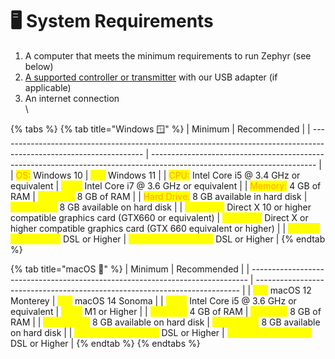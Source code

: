 # 🖥️ System Requirements

1. A computer that meets the minimum requirements to run Zephyr (see below)
2. [A supported controller or transmitter](supported-controllers.md) with our USB adapter (if applicable)
3. An internet connection\
   \


{% tabs %}
{% tab title="Windows 🪟" %}
| Minimum                                                                                                            | Recommended                                                                                                             |
| ------------------------------------------------------------------------------------------------------------------ | ----------------------------------------------------------------------------------------------------------------------- |
| <mark style="color:orange;">OS:</mark>  Windows 10                                                                 | <mark style="color:yellow;">OS:</mark> Windows 11                                                                       |
| <mark style="color:orange;">CPU:</mark> Intel Core i5 @ 3.4 GHz or equivalent                                      | <mark style="color:yellow;">CPU:</mark> Intel Core i7 @ 3.6 GHz or equivalent                                           |
| <mark style="color:orange;">Memory:</mark> 4 GB of RAM                                                             | <mark style="color:yellow;">Memory:</mark> 8 GB of RAM                                                                  |
| <mark style="color:orange;">Hard Drive:</mark> 8 GB available in hard disk                                         | <mark style="color:yellow;">Hard Drive:</mark> 8 GB available on hard disk                                              |
| <mark style="color:yellow;">Graphics:</mark> Direct X 10 or higher compatible graphics card (GTX660 or equivalent) | <mark style="color:yellow;">Graphics:</mark> Direct X or higher compatible graphics card (GTX 660 equivalent or higher) |
| <mark style="color:yellow;">Internet Connection:</mark> DSL or Higher                                              | <mark style="color:yellow;">Internet Connection:</mark> DSL or Higher                                                   |
{% endtab %}

{% tab title="macOS 🍎" %}
| Minimum                                                                       | Recommended                                                                |
| ----------------------------------------------------------------------------- | -------------------------------------------------------------------------- |
| <mark style="color:yellow;">OS:</mark> macOS 12 Monterey                      | <mark style="color:yellow;">OS:</mark> macOS 14 Sonoma                     |
| <mark style="color:yellow;">CPU:</mark> Intel Core i5 @ 3.6 GHz or equivalent | <mark style="color:yellow;">CPU:</mark> M1 or Higher                       |
| <mark style="color:yellow;">Memory:</mark> 4 GB of RAM                        | <mark style="color:yellow;">Memory:</mark> 8 GB of RAM                     |
| <mark style="color:yellow;">Hard Drive:</mark> 8 GB available on hard disk    | <mark style="color:yellow;">Hard Drive:</mark> 8 GB available on hard disk |
| <mark style="color:yellow;">Internet Connection:</mark> DSL or Higher         | <mark style="color:yellow;">Internet Connection:</mark> DSL or Higher      |
{% endtab %}
{% endtabs %}
